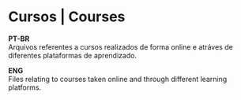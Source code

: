 # Cursos | Courses

**PT-BR**
<br>
Arquivos referentes a cursos realizados de forma online e atráves de diferentes plataformas de aprendizado.

**ENG**
<br>
Files relating to courses taken online and through different learning platforms.

